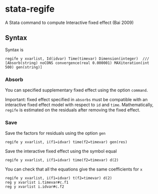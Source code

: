 # stata-regife

A Stata command to compute Interactive fixed effect (Bai 2009)


## Syntax
Syntax is

```
regife y xvarlist, Id(idvar) Time(timevar) Dimension(integer)  ///
[Absorb(string) noCONS convergence(real 0.000001) MAXiteration(int 500) gen(string)]
```


### Absorb
You can specified supplementary fixed effect using the option `command`. 

Important: fixed effect specified in `absorbs` must be compatible with an interactive fixed effect model with respect to `id` and `time`. Mathematically, `regife` is estimated on the residuals after removing the fixed effect. 


### Save
Save the factors for residuals using the option `gen`

```
regife y xvarlist, i(f1=idvar) time(f2=timevar) gen(res)
```
Save the interactive fixed effect using the symbol equal

```
regife y xvarlist, i(f1=idvar) time(f2=timevar) d(2)
```

You can check that all the equations give the same coefficients for `x`

```
regife y xvarlist, i(f1=idvar) t(f2=timevar) d(2)
reg y xvarlist i.timevar#c.f1
reg y xvarlist i.idvar#c.f2
```

